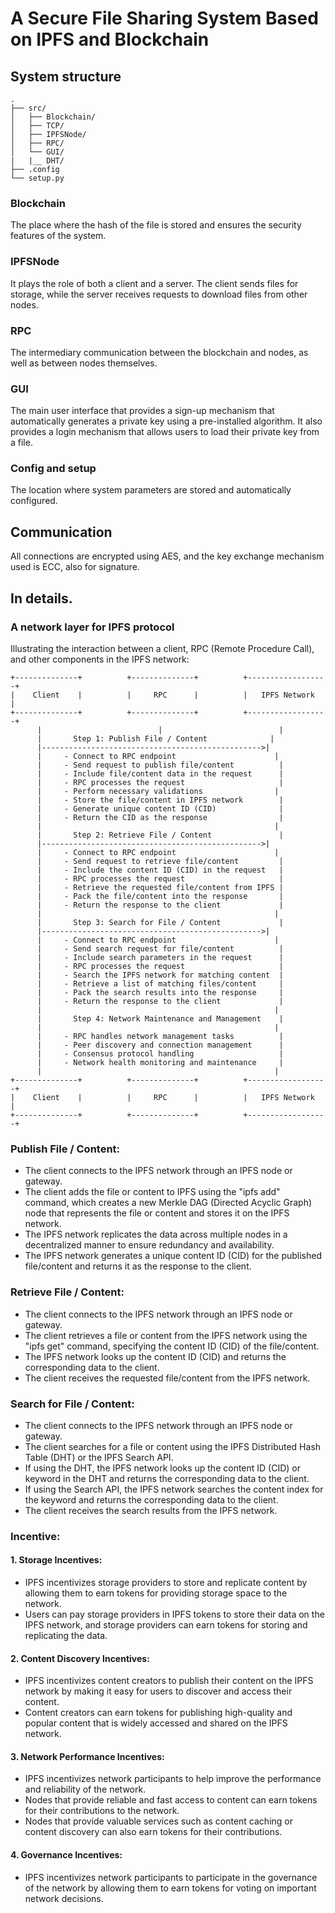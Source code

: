 # A Secure File Sharing System Based on IPFS and Blockchain

## System structure

```
.
├── src/
│   ├── Blockchain/
│   ├── TCP/
│   ├── IPFSNode/
│   ├── RPC/
│   └── GUI/
|   |__ DHT/
├── .config
└── setup.py
```

### Blockchain
 
The place where the hash of the file is stored and ensures the security features of the system.

### IPFSNode

It plays the role of both a client and a server. The client sends files for storage, while the server receives requests to download files from other nodes.

### RPC

The intermediary communication between the blockchain and nodes, as well as between nodes themselves.

### GUI

The main user interface that provides a sign-up mechanism that automatically generates a private key using a pre-installed algorithm. It also provides a login mechanism that allows users to load their private key from a file.

### Config and setup

The location where system parameters are stored and automatically configured.

## Communication

All connections are encrypted using AES, and the key exchange mechanism used is ECC, also for signature.

## In details.

### A network layer for IPFS protocol

Illustrating the interaction between a client, RPC (Remote Procedure Call), and other components in the IPFS network:

```
+--------------+          +--------------+          +------------------+
|    Client    |          |     RPC      |          |   IPFS Network   |
+--------------+          +--------------+          +------------------+
      |                          |                          |
      |       Step 1: Publish File / Content              |
      |------------------------------------------------->|
      |     - Connect to RPC endpoint                      |
      |     - Send request to publish file/content          |
      |     - Include file/content data in the request      |
      |     - RPC processes the request                     |
      |     - Perform necessary validations                |
      |     - Store the file/content in IPFS network        |
      |     - Generate unique content ID (CID)              |
      |     - Return the CID as the response                |
      |                                                    |
      |       Step 2: Retrieve File / Content               |
      |------------------------------------------------->|
      |     - Connect to RPC endpoint                      |
      |     - Send request to retrieve file/content         |
      |     - Include the content ID (CID) in the request   |
      |     - RPC processes the request                     |
      |     - Retrieve the requested file/content from IPFS |
      |     - Pack the file/content into the response       |
      |     - Return the response to the client             |
      |                                                    |
      |       Step 3: Search for File / Content             |
      |------------------------------------------------->|
      |     - Connect to RPC endpoint                      |
      |     - Send search request for file/content          |
      |     - Include search parameters in the request      |
      |     - RPC processes the request                     |
      |     - Search the IPFS network for matching content  |
      |     - Retrieve a list of matching files/content     |
      |     - Pack the search results into the response     |
      |     - Return the response to the client             |
      |                                                    |
      |       Step 4: Network Maintenance and Management    |
      |                                                    |
      |     - RPC handles network management tasks          |
      |     - Peer discovery and connection management      |
      |     - Consensus protocol handling                   |
      |     - Network health monitoring and maintenance     |
      |                                                    |
+--------------+          +--------------+          +------------------+
|    Client    |          |     RPC      |          |   IPFS Network   |
+--------------+          +--------------+          +------------------+
```

### Publish File / Content:
   - The client connects to the IPFS network through an IPFS node or gateway.
   - The client adds the file or content to IPFS using the "ipfs add" command, which creates a new Merkle DAG (Directed Acyclic Graph) node that represents the file or content and stores it on the IPFS network.
   - The IPFS network replicates the data across multiple nodes in a decentralized manner to ensure redundancy and availability.
   - The IPFS network generates a unique content ID (CID) for the published file/content and returns it as the response to the client.

### Retrieve File / Content:
   - The client connects to the IPFS network through an IPFS node or gateway.
   - The client retrieves a file or content from the IPFS network using the "ipfs get" command, specifying the content ID (CID) of the file/content.
   - The IPFS network looks up the content ID (CID) and returns the corresponding data to the client.
   - The client receives the requested file/content from the IPFS network.

### Search for File / Content:
   - The client connects to the IPFS network through an IPFS node or gateway.
   - The client searches for a file or content using the IPFS Distributed Hash Table (DHT) or the IPFS Search API.
   - If using the DHT, the IPFS network looks up the content ID (CID) or keyword in the DHT and returns the corresponding data to the client.
   - If using the Search API, the IPFS network searches the content index for the keyword and returns the corresponding data to the client.
   - The client receives the search results from the IPFS network.

### Incentive:
#### 1. Storage Incentives:
   - IPFS incentivizes storage providers to store and replicate content by allowing them to earn tokens for providing storage space to the network.
   - Users can pay storage providers in IPFS tokens to store their data on the IPFS network, and storage providers can earn tokens for storing and replicating the data.

#### 2. Content Discovery Incentives:
   - IPFS incentivizes content creators to publish their content on the IPFS network by making it easy for users to discover and access their content.
   - Content creators can earn tokens for publishing high-quality and popular content that is widely accessed and shared on the IPFS network.

#### 3. Network Performance Incentives:
   - IPFS incentivizes network participants to help improve the performance and reliability of the network.
   - Nodes that provide reliable and fast access to content can earn tokens for their contributions to the network.
   - Nodes that provide valuable services such as content caching or content discovery can also earn tokens for their contributions.

#### 4. Governance Incentives:
   - IPFS incentivizes network participants to participate in the governance of the network by allowing them to earn tokens for voting on important network decisions.
